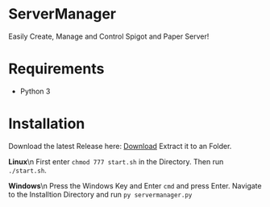 # ServerManager
Easily Create, Manage and Control Spigot and Paper Server! 

# Requirements

 - Python 3

# Installation
Download the latest Release here: [Download](https://github.com/LeNinjaHD/ServerManager/releases)
Extract it to an Folder.

**Linux**\n
First enter `chmod 777 start.sh` in the Directory.
Then run  `./start.sh`.

**Windows**\n
Press the Windows Key and Enter `cmd` and press Enter. 
Navigate to the Installtion Directory and run `py servermanager.py`
